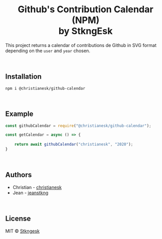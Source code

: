 <h1 align="center">Github's Contribution Calendar (NPM) <br> by StkngEsk</h1>



This project returns a calendar of contributions de Github in SVG format depending on the `user` and `year` chosen.

<br>

## Installation

`npm i @christianesk/github-calendar `

<br>

## Example

```js
const githubCalendar = require("@christianesk/github-calendar");

const getCalendar = async () => {
   
    return await githubCalendar("christianesk", "2020");
} 
```
<br>

## Authors
* Christian - [christianesk](https://github.com/Christianesk)
* Jean - [jeanstkng](https://github.com/jeanstkng)

<br>

## License

MIT © [Stkngesk][website]

[website]: https://stkngesk.tech
